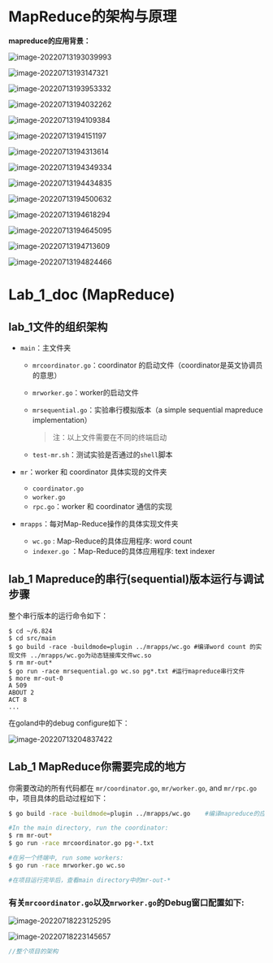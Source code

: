 # MapReduce的架构与原理

**mapreduce的应用背景：**

![image-20220713193039993](C:\Users\lizi2\AppData\Roaming\Typora\typora-user-images\image-20220713193039993.png)

![image-20220713193147321](C:\Users\lizi2\AppData\Roaming\Typora\typora-user-images\image-20220713193147321.png)

![image-20220713193953332](C:\Users\lizi2\AppData\Roaming\Typora\typora-user-images\image-20220713193953332.png)

![image-20220713194032262](C:\Users\lizi2\AppData\Roaming\Typora\typora-user-images\image-20220713194032262.png)

![image-20220713194109384](C:\Users\lizi2\AppData\Roaming\Typora\typora-user-images\image-20220713194109384.png)

![image-20220713194151197](C:\Users\lizi2\AppData\Roaming\Typora\typora-user-images\image-20220713194151197.png)

![image-20220713194313614](C:\Users\lizi2\AppData\Roaming\Typora\typora-user-images\image-20220713194313614.png)

![image-20220713194349334](C:\Users\lizi2\AppData\Roaming\Typora\typora-user-images\image-20220713194349334.png)

![image-20220713194434835](C:\Users\lizi2\AppData\Roaming\Typora\typora-user-images\image-20220713194434835.png)

![image-20220713194500632](C:\Users\lizi2\AppData\Roaming\Typora\typora-user-images\image-20220713194500632.png)

![image-20220713194618294](C:\Users\lizi2\AppData\Roaming\Typora\typora-user-images\image-20220713194618294.png)

![image-20220713194645095](C:\Users\lizi2\AppData\Roaming\Typora\typora-user-images\image-20220713194645095.png)

![image-20220713194713609](C:\Users\lizi2\AppData\Roaming\Typora\typora-user-images\image-20220713194713609.png)

![image-20220713194824466](C:\Users\lizi2\AppData\Roaming\Typora\typora-user-images\image-20220713194824466.png)

# Lab_1_doc (MapReduce)

## lab_1文件的组织架构

- `main`：主文件夹

  - `mrcoordinator.go`：coordinator 的启动文件（coordinator是英文协调员的意思）

  - `mrworker.go`：worker的启动文件

  - `mrsequential.go`：实验串行模拟版本（a simple sequential mapreduce implementation）

    > 注：以上文件需要在不同的终端启动

  - `test-mr.sh`：测试实验是否通过的`shell`脚本

- `mr`：worker 和 coordinator 具体实现的文件夹

  - `coordinator.go`
  - `worker.go`
  - `rpc.go`：worker 和 coordinator 通信的实现

- `mrapps`：每对Map-Reduce操作的具体实现文件夹

  - `wc.go` : Map-Reduce的具体应用程序: word count
  - `indexer.go` ：Map-Reduce的具体应用程序: text indexer

## lab_1 Mapreduce的串行(sequential)版本运行与调试步骤

整个串行版本的运行命令如下：

```shell
$ cd ~/6.824
$ cd src/main
$ go build -race -buildmode=plugin ../mrapps/wc.go #编译word count 的实现文件 ../mrapps/wc.go为动态链接库文件wc.so
$ rm mr-out*
$ go run -race mrsequential.go wc.so pg*.txt #运行mapreduce串行文件
$ more mr-out-0
A 509
ABOUT 2
ACT 8
...
```

在goland中的debug configure如下：

![image-20220713204837422](C:\Users\lizi2\AppData\Roaming\Typora\typora-user-images\image-20220713204837422.png)

## Lab_1 MapReduce你需要完成的地方

你需要改动的所有代码都在 `mr/coordinator.go`, `mr/worker.go`, and `mr/rpc.go`中，项目具体的启动过程如下：

```bash
$ go build -race -buildmode=plugin ../mrapps/wc.go    #编译mapreduce的应用程序word count作为动态链接库

#In the main directory, run the coordinator:
$ rm mr-out*
$ go run -race mrcoordinator.go pg-*.txt

#在另一个终端中, run some workers:
$ go run -race mrworker.go wc.so

#在项目运行完毕后，查看main directory中的mr-out-*
```

### 有关`mrcoordinator.go`以及`mrworker.go`的Debug窗口配置如下:

![image-20220718223125295](C:\Users\lizi2\AppData\Roaming\Typora\typora-user-images\image-20220718223125295.png)

![image-20220718223145657](C:\Users\lizi2\AppData\Roaming\Typora\typora-user-images\image-20220718223145657.png)

```go
//整个项目的架构

```


